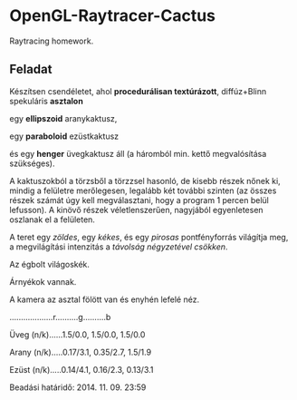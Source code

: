 OpenGL-Raytracer-Cactus
===========================

Raytracing homework.

Feladat
------------
Készítsen csendéletet,
ahol **procedurálisan textúrázott**, diffúz+Blinn spekuláris **asztalon**

egy **ellipszoid** aranykaktusz,

egy **paraboloid** ezüstkaktusz

és egy **henger** üvegkaktusz áll (a háromból min. kettő megvalósítása szükséges).

A kaktuszokból a törzsből a törzzsel hasonló, de kisebb részek nőnek ki,
mindig a felületre merőlegesen, legalább két további szinten
(az összes részek számát úgy kell megválasztani, hogy a program 1 percen belül lefusson).
A kinövő részek véletlenszerűen, nagyjából egyenletesen oszlanak el a felületen.

A teret egy *zöldes*, egy *kékes*, és egy *pirosas* pontfényforrás világítja meg,
a megvilágítási intenzitás a *távolság négyzetével csökken*.

Az égbolt világoskék.

Árnyékok vannak.

A kamera az asztal fölött van és enyhén lefelé néz.

...................r..........g..........b

Üveg (n/k)......1.5/0.0, 1.5/0.0, 1.5/0.0

Arany (n/k).....0.17/3.1, 0.35/2.7, 1.5/1.9

Ezüst (n/k).....0.14/4.1, 0.16/2.3, 0.13/3.1

Beadási határidő: 2014. 11. 09. 23:59
